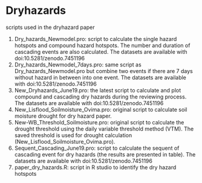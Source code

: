 # Dryhazards
scripts used in the dryhazard paper

1. Dry_hazards_Newmodel.pro: script to calculate the single hazard hotspots and compound hazard hotspots. The number and duration of cascading events are also calculated. The datasets are available with doi:10.5281/zenodo.7451196
2. Dry_hazards_Newmodel_7days.pro: same script as Dry_hazards_Newmodel.pro but combine two events if there are 7 days without hazard in between into one event. The datasets are available with doi:10.5281/zenodo.7451196
3. New_Dryhazards_June19.pro: the latest script to calculate and plot compound and cascading dry hazards during the reviewing process. The datasets are available with doi:10.5281/zenodo.7451196
4. New_Lisflood_Soilmoisture_Ovima.pro: original script to calculate soil moisture drought for dry hazard paper.
5. New-WB_Threshold_Soilmoisture.pro: original script to calculate the drought threshold using the daily variable threshold method (VTM). The saved threshold is used for drought calculation (New_Lisflood_Soilmoisture_Ovima.pro). 
6. Sequent_Cascading_June19.pro: script to calculate the sequent of cascading event for dry hazards (the results are presented in table). The datasets are available with doi:10.5281/zenodo.7451196
7. paper_dry_hazards.R: script in R studio to identify the dry hazard hotspots
